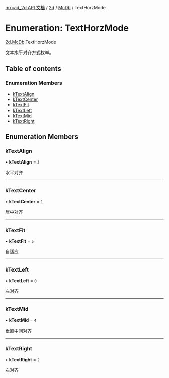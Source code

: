 [mxcad_2d API 文档](../README.md) / [2d](../modules/2d.md) / [McDb](../modules/2d.McDb.md) / TextHorzMode

# Enumeration: TextHorzMode

[2d](../modules/2d.md).[McDb](../modules/2d.McDb.md).TextHorzMode

文本水平对齐方式枚举。

## Table of contents

### Enumeration Members

- [kTextAlign](2d.McDb.TextHorzMode.md#ktextalign)
- [kTextCenter](2d.McDb.TextHorzMode.md#ktextcenter)
- [kTextFit](2d.McDb.TextHorzMode.md#ktextfit)
- [kTextLeft](2d.McDb.TextHorzMode.md#ktextleft)
- [kTextMid](2d.McDb.TextHorzMode.md#ktextmid)
- [kTextRight](2d.McDb.TextHorzMode.md#ktextright)

## Enumeration Members

### kTextAlign

• **kTextAlign** = ``3``

水平对齐

___

### kTextCenter

• **kTextCenter** = ``1``

居中对齐

___

### kTextFit

• **kTextFit** = ``5``

自适应

___

### kTextLeft

• **kTextLeft** = ``0``

左对齐

___

### kTextMid

• **kTextMid** = ``4``

垂直中间对齐

___

### kTextRight

• **kTextRight** = ``2``

右对齐
